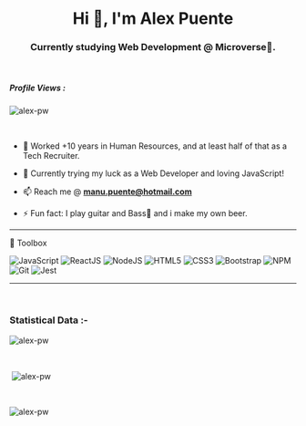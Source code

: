 <h1 align="center">Hi 👋, I'm Alex Puente</h1>
<h3 align="center">Currently studying Web Development @ Microverse🌟.</h3>

<br>

<p align="right"> <h5>Profile Views :</h5> <img src="https://komarev.com/ghpvc/?username=alexpuente0&label=Visitors&color=033300&style=flat"
    alt="alex-pw" /> 
  </p>

<br>


- 🔭 Worked +10 years in Human Resources, and at least half of that as a Tech Recruiter.

- 🌱 Currently trying my luck as a Web Developer and loving JavaScript!
 
- 📫 Reach me @ **manu.puente@hotmail.com**

- ⚡ Fun fact: I play guitar and Bass🎵 and i make my own beer.



---

🧰 Toolbox


![JavaScript](https://img.shields.io/badge/-JavaScript-black?style=flat-square&logo=javascript)
![ReactJS](https://img.shields.io/badge/-ReactJS-black?style=flat-square&logo=react)
![NodeJS](https://img.shields.io/badge/NodeJS-339933.svg?logo=node.js&logoColor=white)
![HTML5](https://img.shields.io/badge/-HTML5-E34F26?style=flat-square&logo=html5&logoColor=white)
![CSS3](https://img.shields.io/badge/-CSS3-1572B6?style=flat-square&logo=css3)
![Bootstrap](https://img.shields.io/badge/-Bootstrap-563D7C?style=flat-square&logo=bootstrap)
![NPM](https://img.shields.io/badge/NPM-CB3837.svg?logo=npm)
![Git](https://img.shields.io/badge/-Git-black?style=flat-square&logo=git)
![Jest](https://img.shields.io/badge/-jest-%23C21325?style=for-the-badge&logo=jest&logoColor=white)

---


<br>

<h3>Statistical Data :-</h3>
<p><img align="center"
    src="https://github-readme-stats.vercel.app/api/top-langs?username=alexpuente0&show_icons=true&locale=en&bg_color=0d1117&text_color=ffffff&layout=compact"
    alt="alex-pw" 
    bg_color=#808080/></p>

<br>

<p>&nbsp;<img align="center" src="https://github-readme-stats.vercel.app/api?username=alexpuente0&show_icons=true&locale=en&bg_color=0d1117&text_color=ffffff&repo=convoychat"
    alt="alex-pw" /></p>

<br>

<p><img align="center" src="https://github-readme-streak-stats.herokuapp.com/?user=alexpuente0&theme=dark&background=0d1117&date_format=M%20j%5B%2C%20Y%5D" alt="alex-pw" /></p>
